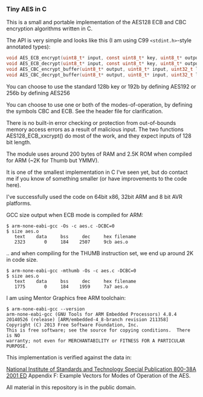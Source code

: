 ### Tiny AES in C

This is a small and portable implementation of the AES128 ECB and CBC encryption algorithms written in C.

The API is very simple and looks like this (I am using C99 `<stdint.h>`-style annotated types):

```C
void AES_ECB_encrypt(uint8_t* input, const uint8_t* key, uint8_t* output);
void AES_ECB_decrypt(uint8_t* input, const uint8_t* key, uint8_t* output);
void AES_CBC_encrypt_buffer(uint8_t* output, uint8_t* input, uint32_t length, const uint8_t* key, const uint8_t* iv);
void AES_CBC_decrypt_buffer(uint8_t* output, uint8_t* input, uint32_t length, const uint8_t* key, const uint8_t* iv);
```
You can choose to use the standard 128b key or 192b by defining AES192 or 256b by defining AES256

You can choose to use one or both of the modes-of-operation, by defining the symbols CBC and ECB. See the header file for clarification.

There is no built-in error checking or protection from out-of-bounds memory access errors as a result of malicious input. The two functions AES128_ECB_xxcrypt() do most of the work, and they expect inputs of 128 bit length.

The module uses around 200 bytes of RAM and 2.5K ROM when compiled for ARM (~2K for Thumb but YMMV).

It is one of the smallest implementation in C I've seen yet, but do contact me if you know of something smaller (or have improvements to the code here). 

I've successfully used the code on 64bit x86, 32bit ARM and 8 bit AVR platforms.


GCC size output when ECB mode is compiled for ARM:



    $ arm-none-eabi-gcc -Os -c aes.c -DCBC=0
    $ size aes.o
       text    data     bss     dec     hex filename
       2323       0     184    2507     9cb aes.o




.. and when compiling for the THUMB instruction set, we end up around 2K in code size.

    $ arm-none-eabi-gcc -mthumb -Os -c aes.c -DCBC=0
    $ size aes.o
       text    data     bss     dec     hex filename
       1775       0     184    1959     7a7 aes.o



I am using Mentor Graphics free ARM toolchain:


    $ arm-none-eabi-gcc --version
    arm-none-eabi-gcc (GNU Tools for ARM Embedded Processors) 4.8.4 20140526 (release) [ARM/embedded-4_8-branch revision 211358]
    Copyright (C) 2013 Free Software Foundation, Inc.
    This is free software; see the source for copying conditions.  There is NO
    warranty; not even for MERCHANTABILITY or FITNESS FOR A PARTICULAR PURPOSE.




This implementation is verified against the data in:

[National Institute of Standards and Technology Special Publication 800-38A 2001 ED](http://nvlpubs.nist.gov/nistpubs/Legacy/SP/nistspecialpublication800-38a.pdf) Appendix F: Example Vectors for Modes of Operation of the AES.


All material in this repository is in the public domain.

